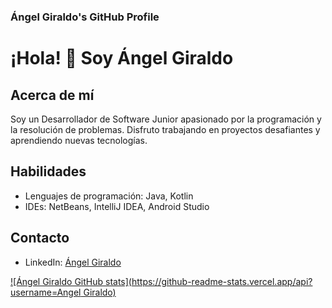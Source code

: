 ### Ángel Giraldo's GitHub Profile ###
# ¡Hola! 👋 Soy Ángel Giraldo

## Acerca de mí
Soy un Desarrollador de Software Junior apasionado por la programación y la resolución de problemas. Disfruto trabajando en proyectos desafiantes y aprendiendo nuevas tecnologías.

## Habilidades
- Lenguajes de programación: Java, Kotlin
- IDEs: NetBeans, IntelliJ IDEA, Android Studio

## Contacto
- LinkedIn: [Ángel Giraldo](https://www.linkedin.com/in/%C3%A1ngel-giraldo-programador/)

[![Ángel Giraldo GitHub stats](https://github-readme-stats.vercel.app/api?username=Angel Giraldo)](https://github.com/AngelDevSarrollo/github-readme-stats)
